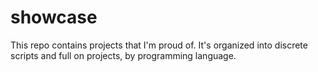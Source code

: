 # showcase

This repo contains projects that I'm proud of.  It's organized into discrete scripts and full on projects, by programming language.
